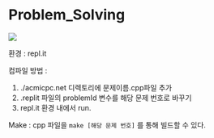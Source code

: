 # Problem_Solving

![](https://api.mosu.blog/chongin12/Problem_Solving)

환경 : repl.it

컴파일 방법 : 
1. ./acmicpc.net 디렉토리에 문제이름.cpp파일 추가
2. .replit 파일의 problemId 변수를 해당 문제 번호로 바꾸기
3. repl.it 환경 내에서 run.

Make : cpp 파일을 `make [해당 문제 번호]` 를 통해 빌드할 수 있다.
